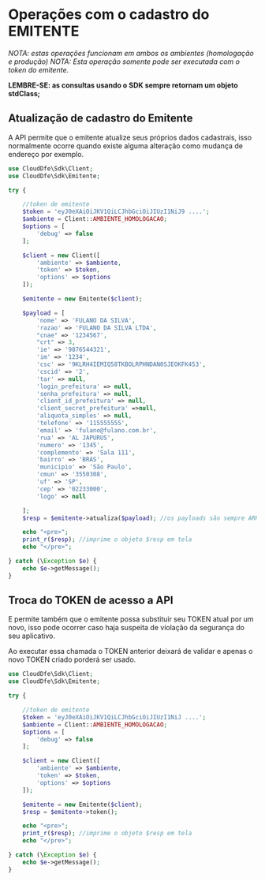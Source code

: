 # Operações com o cadastro do EMITENTE

*NOTA: estas operações funcionam em ambos os ambientes (homologação e produção)*
*NOTA: Esta operação somente pode ser executada com o token do emitente.*

**LEMBRE-SE: as consultas usando o SDK sempre retornam um objeto stdClass;**


## Atualização de cadastro do Emitente

A API permite que o emitente atualize seus próprios dados cadastrais, isso normalmente ocorre quando existe alguma alteração como mudança de endereço por exemplo.

```php
use CloudDfe\Sdk\Client;
use CloudDfe\Sdk\Emitente;

try {

    //token de emitente
    $token = 'eyJ0eXAiOiJKV1QiLCJhbGciOiJIUzI1NiJ9 ....';
    $ambiente = Client::AMBIENTE_HOMOLOGACAO;
    $options = [
        'debug' => false
    ];

    $client = new Client([
        'ambiente' => $ambiente,
        'token' => $token,
        'options' => $options
    ]);

    $emitente = new Emitente($client);

    $payload = [
        'nome' => 'FULANO DA SILVA',
        'razao' => 'FULANO DA SILVA LTDA',
        "cnae" => '1234567',
        "crt" => 3,
        'ie' => '9876544321',
        'im' => '1234',
        'csc' => '9KLRH4IEMIQ58TKBOLRPHNDAN0SJEOKFK453',
        'cscid' => '2',
        'tar' => null,
        'login_prefeitura' => null,
        'senha_prefeitura' => null,
        'client_id_prefeitura' => null,
        'client_secret_prefeitura' =>null,
        'aliquota_simples' => null,
        'telefone' => '115555555',
        'email' => 'fulano@fulano.com.br',
        'rua' => 'AL JAPURUS',
        'numero' => '1345',
        'complemento' => 'Sala 111',
        'bairro' => 'BRAS',
        'municipio' => 'São Paulo',
        'cmun' => '3550308',
        'uf' => 'SP',
        'cep' => '02233000',
        'logo' => null

    ];
    $resp = $emitente->atualiza($payload); //os payloads são sempre ARRAYS

    echo "<pre>";
    print_r($resp); //imprime o objeto $resp em tela
    echo "</pre>";

} catch (\Exception $e) {
    echo $e->getMessage();
}
```


## Troca do TOKEN de acesso a API

E permite também que o emitente possa substituir seu TOKEN atual por um novo, isso pode ocorrer caso haja suspeita de violação da segurança do seu aplicativo.

Ao executar essa chamada o TOKEN anterior deixará de validar e apenas o novo TOKEN criado porderá ser usado.

```php
use CloudDfe\Sdk\Client;
use CloudDfe\Sdk\Emitente;

try {

    //token de emitente
    $token = 'eyJ0eXAiOiJKV1QiLCJhbGciOiJIUzI1NiJ ....';
    $ambiente = Client::AMBIENTE_HOMOLOGACAO;
    $options = [
        'debug' => false
    ];

    $client = new Client([
        'ambiente' => $ambiente,
        'token' => $token,
        'options' => $options
    ]);

    $emitente = new Emitente($client);
    $resp = $emitente->token();

    echo "<pre>";
    print_r($resp); //imprime o objeto $resp em tela
    echo "</pre>";

} catch (\Exception $e) {
    echo $e->getMessage();
}
```
